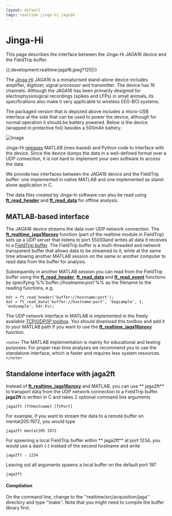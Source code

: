 ```yaml
---
layout: default
tags: realtime jinga-hi jaga16
---
```


# Jinga-Hi

This page describes the interface between the Jinga-Hi JAGA16 device and the FieldTrip buffer.

{{:development:realtime:jaga16.jpeg?120|}}

The [Jinga-Hi](http://www.jinga-hi.com) JAGA16 is a miniaturised stand-alone device includes amplifier, digitizer, signal processor and transmitter. The device has 16 channels. Although the JAGA16 has been primarily designed for electrophysiological recordings (spikes and LFPs) in small animals, its specifications also make it very applicable to wireless EEG-BCI systems.  

The packaged version that is depicted above includes a micro-USB interface at the side that can be used to power the device, although for normal operation it should be battery powered. Below is the device (wrapped in protective foil) besides a 500mAh battery.

![image](/media/development/realtime/jaga16b.jpg@300)

Jinga-Hi [releases](https://github.com/Jinga-hi) MATLAB (mex-based) and Python code to interface with the device. Since the device dumps the data in a well-defined format over a UDP connection, it is not hard to implement your own software to access the data. 

We provide two interfaces between the JAGA16 device and the FieldTrip buffer: one implemented in native MATLAB and one implemented as stand-alone application in C.

The data files created by Jinga-hi software can also be read using **[ft_read_header](/reference/ft_read_header)** and **[ft_read_data](/reference/ft_read_data)** for offline analysis.

##  MATLAB-based interface

The JAGA16 device streams the data over UDP network connection. The **[ft_realtime_jaga16proxy](/reference/ft_realtime_jaga16proxy)** function (part of the realtime module in FieldTrip) sets up a UDP server that listens to port 55000and writes all data it receives to a [FieldTrip buffer](/development/realtime). The FieldTrip buffer is a multi-threaded and network transparent buffer that allows data to be streamed to it, while at the same time allowing another MATLAB session on the same or another computer to read data from the buffer for analysis.

Subsequently in another MATLAB session you can read from the FieldTrip buffer using the **[ft_read_header](/reference/ft_read_header)**, **[ft_read_data](/reference/ft_read_data)** and **[ft_read_event](/reference/ft_read_event)** functions by specifying %%'buffer://hostname:port'%% as the filename to the reading functions, e.g. 

    hdr = ft_read_header('buffer://hostname:port');
    dat = ft_read_data('buffer://hostname:port', 'begsample', 1, 'endsample', hdr.Fs);

The UDP network interface in MATLAB is implemented in the freely available [TCP/UDP/IP toolbox](http://mathworks.com/matlabcentral/fileexchange/345). You should download this toolbox and add it to your MATLAB path if you want to use the **[ft_realtime_jaga16proxy](/reference/ft_realtime_jaga16proxy)** function. 

`<note>`
The MATLAB implementation is mainly for educational and testing purposes. For proper real-time analyses we recommend you to use the standalone interface, which is faster and requires less  system resources. 
`</note>`

## Standalone interface with jaga2ft

Instead of **[ft_realtime_jaga16proxy](/reference/ft_realtime_jaga16proxy)** and MATLAB, you can use ** jaga2ft** to transport data from the UDP network connection to a FieldTrip buffer. **jaga2ft** is written in C and takes 2 optional command line arguments

    jaga2ft [ftHostname] [ftPort]

For example, if you want to stream the data to a remote buffer on mentat205:1972, you would type

    jaga2ft mentat205 1972
    
For spawning a local FieldTrip buffer within ** jaga2ft** at port 1234, you would use a dash (-) instead of the second hostname and write

    jaga2ft - 1234
    
Leaving out all arguments spawns a local buffer on the default port 197

    jaga2ft

#### Compilation

On the command line, change to the ''realtime/src/acquisition/jaga'' directory and type ''make''. Note that you might need to compile the buffer library first.
